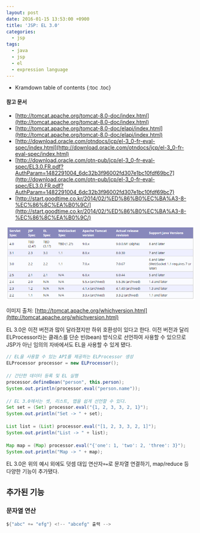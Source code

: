 ```yaml
---
layout: post
date: 2016-01-15 13:53:00 +0900
title: 'JSP: EL 3.0'
categories:
  - jsp
tags:
  - java
  - jsp
  - el
  - expression language
---
```


* Kramdown table of contents
{:toc .toc}

#### 참고 문서

- [http://tomcat.apache.org/tomcat-8.0-doc/index.html](http://tomcat.apache.org/tomcat-8.0-doc/index.html)
- [http://tomcat.apache.org/tomcat-8.0-doc/elapi/index.html](http://tomcat.apache.org/tomcat-8.0-doc/elapi/index.html)
- [http://download.oracle.com/otndocs/jcp/el-3_0-fr-eval-spec/index.html](http://download.oracle.com/otndocs/jcp/el-3_0-fr-eval-spec/index.html)
- [http://download.oracle.com/otn-pub/jcp/el-3_0-fr-eval-spec/EL3.0.FR.pdf?AuthParam=1482291004_6dc32b3f96002fd307e1bc10fdf69bc7](http://download.oracle.com/otn-pub/jcp/el-3_0-fr-eval-spec/EL3.0.FR.pdf?AuthParam=1482291004_6dc32b3f96002fd307e1bc10fdf69bc7)
- [http://start.goodtime.co.kr/2014/02/%ED%86%B0%EC%BA%A3-8-%EC%86%8C%EA%B0%9C/](http://start.goodtime.co.kr/2014/02/%ED%86%B0%EC%BA%A3-8-%EC%86%8C%EA%B0%9C/)

![](/images/tomcat-which-version.png)

이미지 출처: [http://tomcat.apache.org/whichversion.html](http://tomcat.apache.org/whichversion.html)

EL 3.0은 이전 버전과 많이 달라졌지만 하위 호환성이 있다고 한다. 이전 버전과 달리 ELProcessor라는 클래스를 단순 빈(bean) 방식으로 선언하여 사용할 수 있으므로 JSP가 아닌 임의의 자바에서도 EL을 사용할 수 있게 됐다.

```java
// EL을 사용할 수 있는 API를 제공하는 ELProcessor 생성
ELProcessor processor = new ELProcessor();

// 간단한 데이터 등록 및 EL 실행
processor.defineBean("person", this.person);
System.out.println(processor.eval("person.name"));

// EL 3.0에서는 셋, 리스트, 맵을 쉽게 선언할 수 있다.
Set set = (Set) processor.eval("{1, 2, 3, 3, 2, 1}");
System.out.println("Set -> " + set);

List list = (List) processor.eval("[1, 2, 3, 3, 2, 1]");
System.out.println("List -> " + list);

Map map = (Map) processor.eval("{'one': 1, 'two': 2, 'three': 3}");
System.out.println("Map -> " + map);
```

EL 3.0은 위의 예시 외에도 덧셈 대입 연산자`+=`로 문자열 연결하기, map/reduce 등 다양한 기능이 추가됐다.

## 추가된 기능

### 문자열 연산

```java
${"abc" += "efg"} <!-- "abcefg" 출력 -->
```
